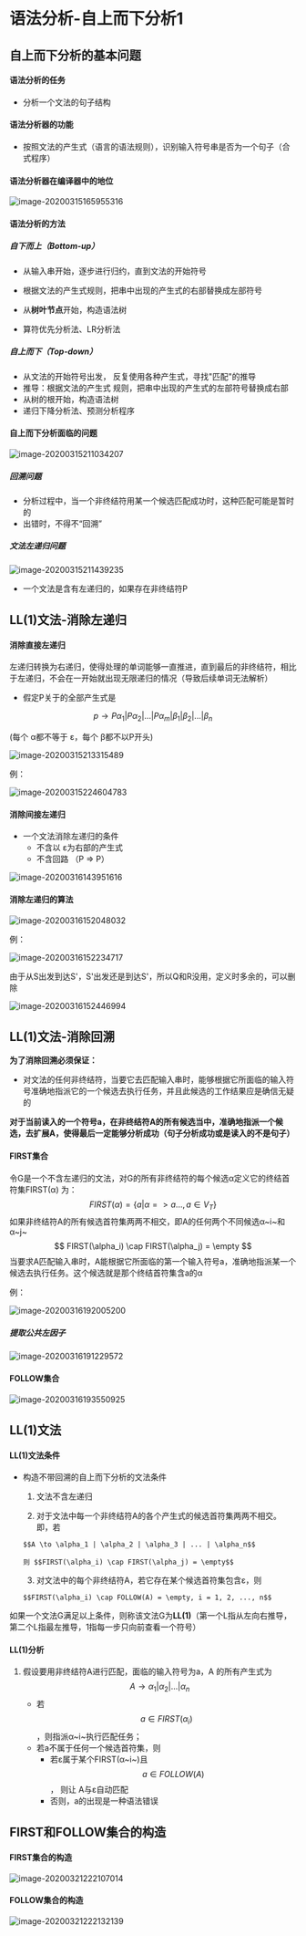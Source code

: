 # 语法分析-自上而下分析1



## 自上而下分析的基本问题



#### 语法分析的任务

- 分析一个文法的句子结构



#### 语法分析器的功能

- 按照文法的产生式（语言的语法规则），识别输入符号串是否为一个句子（合式程序）



#### 语法分析器在编译器中的地位

![image-20200315165955316](第7讲.assets\image-20200315165955316.png)



#### 语法分析的方法

##### 自下而上（Bottom-up）

- 从输入串开始，逐步进行归约，直到文法的开始符号

- 根据文法的产生式规则，把串中出现的产生式的右部替换成左部符号

- 从**树叶节点**开始，构造语法树

- 算符优先分析法、LR分析法



##### 自上而下（Top-down）

- 从文法的开始符号出发， 反复使用各种产生式，寻找"匹配"的推导
- 推导：根据文法的产生式 规则，把串中出现的产生式的左部符号替换成右部
- 从树的根开始，构造语法树
- 递归下降分析法、预测分析程序





#### 自上而下分析面临的问题

![image-20200315211034207](第7讲.assets\image-20200315211034207.png)

##### 回溯问题

- 分析过程中，当一个非终结符用某一个候选匹配成功时，这种匹配可能是暂时的
- 出错时，不得不“回溯”



##### 文法左递归问题

![image-20200315211439235](第7讲.assets\image-20200315211439235.png)

- 一个文法是含有左递归的，如果存在非终结符P





## LL(1)文法-消除左递归



#### 消除直接左递归

左递归转换为右递归，使得处理的单词能够一直推进，直到最后的非终结符，相比于左递归，不会在一开始就出现无限递归的情况（导致后续单词无法解析）

- 假定P关于的全部产生式是

$$
p \to P\alpha_1 | P\alpha_2 | ... | P\alpha_m | \beta_1 | \beta_2 | ... | \beta_n
$$

(每个 α都不等于 ε，每个 β都不以P开头)

![image-20200315213315489](第7讲.assets\image-20200315213315489.png)



例：

![image-20200315224604783](第7讲.assets\image-20200315224604783.png)



#### 消除间接左递归

- 一个文法消除左递归的条件
    - 不含以 ε为右部的产生式
    - 不含回路 （P => P）



![image-20200316143951616](第7讲.assets\image-20200316143951616.png)



#### 消除左递归的算法

![image-20200316152048032](第7讲.assets\image-20200316152048032.png)



例：

![image-20200316152234717](第7讲.assets\image-20200316152234717.png)

由于从S出发到达S'，S'出发还是到达S'，所以Q和R没用，定义时多余的，可以删除

![image-20200316152446994](第7讲.assets\image-20200316152446994.png)



## LL(1)文法-消除回溯

**为了消除回溯必须保证：**

- 对文法的任何非终结符，当要它去匹配输入串时，能够根据它所面临的输入符号准确地指派它的一个候选去执行任务，并且此候选的工作结果应是确信无疑的

**对于当前读入的一个符号a，在非终结符A的所有候选当中，准确地指派一个候选，去扩展A，使得最后一定能够分析成功（句子分析成功或是读入的不是句子）**



#### FIRST集合

令G是一个不含左递归的文法，对G的所有非终结符的每个候选α定义它的终结首符集FIRST(α) 为： 
$$
FIRST(\alpha) = \{a | \alpha => a ... , a \in V_T\}
$$
如果非终结符A的所有候选首符集两两不相交，即A的任何两个不同候选α~i~和α~j~
$$
FIRST(\alpha_i) \cap FIRST(\alpha_j) = \empty
$$
当要求A匹配输入串时，A能根据它所面临的第一个输入符号a，准确地指派某一个候选去执行任务。这个候选就是那个终结首符集含a的α



例：

![image-20200316192005200](第7讲.assets\image-20200316192005200.png)



##### 提取公共左因子

![image-20200316191229572](第7讲.assets\image-20200316191229572.png)





#### FOLLOW集合

![image-20200316193550925](第7讲.assets\image-20200316193550925.png)





## LL(1)文法



#### LL(1)文法条件

- 构造不带回溯的自上而下分析的文法条件
    1. 文法不含左递归
    
    2. 对于文法中每一个非终结符A的各个产生式的候选首符集两两不相交。即，若
    
      $$A \to \alpha_1 | \alpha_2 | \alpha_3 | ... | \alpha_n$$
        
      则 $$FIRST(\alpha_i) \cap FIRST(\alpha_j) = \empty$$
        
    
    3.  对文法中的每个非终结符A，若它存在某个候选首符集包含ε，则
    
      $$FIRST(\alpha_i) \cap FOLLOW(A) = \empty, i = 1, 2, ..., n$$

如果一个文法G满足以上条件，则称该文法G为**LL(1)**（第一个L指从左向右推导，第二个L指最左推导，1指每一步只向前查看一个符号）



#### LL(1)分析

1. 假设要用非终结符A进行匹配，面临的输入符号为a，A 的所有产生式为$$A\to\alpha_1|\alpha_2|...|\alpha_n$$
    - 若$$a\in FIRST(\alpha_i)$$，则指派α~i~执行匹配任务；
    - 若a不属于任何一个候选首符集，则
        - 若ε属于某个FIRST(α~i~)且 $$a\in FOLLOW(A)$$， 则让 A与ε自动匹配
        - 否则，a的出现是一种语法错误



## FIRST和FOLLOW集合的构造

#### FIRST集合的构造

![image-20200321222107014](第7讲.assets\image-20200321222107014.png)

#### FOLLOW集合的构造

![image-20200321222132139](第7讲.assets\image-20200321222132139.png)














